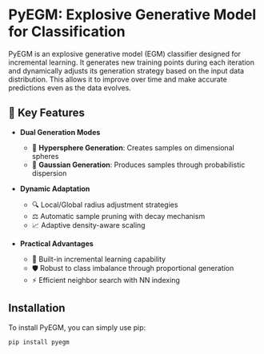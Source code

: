 # PyEGM: Explosive Generative Model for Classification

PyEGM is an explosive generative model (EGM) classifier designed for incremental learning. It generates new training points during each iteration and dynamically adjusts its generation strategy based on the input data distribution. This allows it to improve over time and make accurate predictions even as the data evolves.
## 🌟 Key Features

- **Dual Generation Modes**
  - 🎯 **Hypersphere Generation**: Creates samples on dimensional spheres
  - 🌌 **Gaussian Generation**: Produces samples through probabilistic dispersion

- **Dynamic Adaptation**
  - 🔍 Local/Global radius adjustment strategies
  - ⚖️ Automatic sample pruning with decay mechanism
  - 📈 Adaptive density-aware scaling

- **Practical Advantages**
  - 🚀 Built-in incremental learning capability
  - 🛡️ Robust to class imbalance through proportional generation
  - ⚡ Efficient neighbor search with NN indexing

## Installation
To install PyEGM, you can simply use pip:
```python
pip install pyegm
```
